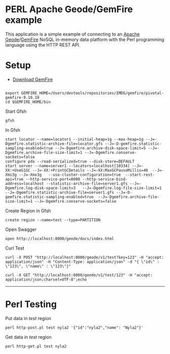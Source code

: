 # PERL Apache Geode/GemFire example

This application is a simple example of connecting to
an [Apache Geode](https://geode.apache.org/)/[GemFire](https://tanzu.vmware.com/gemfire)
NoSQL in-memory data platform with the Perl
programming language using the HTTP REST API.

# Setup

- [Download GemFire](https://network.pivotal.io/products/pivotal-gemfire)


```shell

export GEMFIRE_HOME=/Users/devtools/repositories/IMDG/gemfire/pivotal-gemfire-9.10.10
cd $GEMFIRE_HOME/bin
```


Start Gfsh

```shell
gfsh
```

In Gfsh

```shell
start locator --name=locator1 --initial-heap=1g --max-heap=1g --J=-Dgemfire.statistic-archive-file=locator.gfs --J=-D-gemfire.statistic-sampling-enabled=true --J=-Dgemfire.archive-disk-space-limit=5 --J=-Dgemfire.archive-file-size-limit=1 --J=-Dgemfire.conserve-sockets=false
configure pdx --read-serialized=true --disk-store=DEFAULT
start server --name=server1 --locators=localhost[10334] --J=-XX:+UseG1GC --J=-XX:+PrintGCDetails --J=-XX:MaxGCPauseMillis=40  --J=-Xms3g --J=-Xmx3g   --use-cluster-configuration=true  --start-rest-api=true --http-service-port=8000 --http-service-bind-address=localhost --statistic-archive-file=server1.gfs --J=-Dgemfire.log-disk-space-limit=3   --J=-Dgemfire.log-file-size-limit=1 --J=-Dgemfire.statistic-archive-file=server1.gfs --J=-D-gemfire.statistic-sampling-enabled=true  --J=-Dgemfire.archive-file-size-limit=1 --J=-Dgemfire.conserve-sockets=false
```


Create Region in Gfsh

```shell
create region --name=test --type=PARTITION
```

Open Swagger

```shell
open http://localhost:8000/geode/docs/index.html
```


Curl Test

```shell
curl -X POST "http://localhost:8000/geode/v1/test?key=123" -H "accept: application/json" -H "Content-Type: application/json" -d "{ \"id\" : \"123\", \"name\" : \"123\"}"
```

```shell
curl -X GET "http://localhost:8000/geode/v1/test/123" -H "accept: application/json;charset=UTF-8";echo
```


--------------------

# Perl Testing

Put data in *test* region

```shell
perl http-post.pl test nyla2 '{"id":"nyla2","name": "Nyla2"}'
```

Get data in *test* region

```shell
perl http-get.pl test nyla2
```

